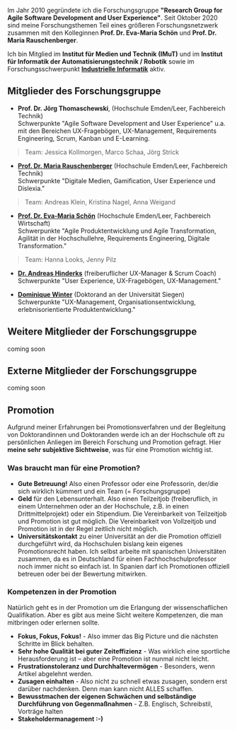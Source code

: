 Im Jahr 2010 gegründete ich die Forschungsgruppe __"Research Group for Agile Software Development and User Experience"__. Seit Oktober 2020 sind meine Forschungsthemen Teil eines größeren Forschungsnetzwerk zusammen mit den Kolleginnen __Prof. Dr. Eva-Maria Schön__ und __Prof. Dr. Maria Rauschenberger__. 

Ich bin Mitglied im __Institut für Medien und Technik (IMuT)__ und im __Institut für Informatik der Automatisierungstechnik / Robotik__ sowie im Forschungsschwerpunkt __[Industrielle Informatik](https://www.hs-emden-leer.de/forschung/forschungsprofil/forschungsschwerpunkte/schwerpunkte/industrielle-informatik)__ aktiv.


## Mitglieder des Forschungsgruppe  
* __Prof. Dr. Jörg Thomaschewski__, (Hochschule Emden/Leer, Fachbereich Technik)<br>
Schwerpunkte "Agile Software Development and User Experience" u.a. mit den Bereichen UX-Fragebögen, UX-Management, Requirements Engineering, Scrum, Kanban und E-Learning.
> Team: Jessica Kollmorgen, Marco Schaa, Jörg Strick

* <a markdown="0" target="_blank" href="https://mariarauschenberger.net/">__Prof. Dr. Maria Rauschenberger__</a> (Hochschule Emden/Leer, Fachbereich Technik)<br>
Schwerpunkte "Digitale Medien, Gamification, User Experience und Dislexia."
> Team: Andreas Klein, Kristina Nagel, Anna Weigand

* <a markdown="0" target="_blank" href="https://www.hs-emden-leer.de/forschung/forschungsprofil/forschende/wirtschaft/prof-dr-eva-maria-schoen">__Prof. Dr. Eva-Maria Schön__</a>  (Hochschule Emden/Leer, Fachbereich Wirtschaft)<br>
Schwerpunkte "Agile Produktentwicklung und Agile Transformation, Agilität in der Hochschullehre, Requirements Engineering, Digitale Transformation."
> Team: Hanna Looks, Jenny Pilz 

* <a markdown="0" target="_blank" href="https://www.hinderks.org/">__Dr. Andreas Hinderks__</a> (freiberuflicher UX-Manager & Scrum Coach)<br>
Schwerpunkte "User Experience, UX-Fragebögen, UX-Management."

* <a markdown="0" target="_blank" href="http://www.designik.de">__Dominique Winter__</a> (Doktorand an der Universität Siegen)<br>
Schwerpunkte "UX-Management, Organisationsentwicklung, erlebnisorientierte Produktentwicklung."

## Weitere Mitglieder der Forschungsgruppe
coming soon

## Externe Mitglieder der Forschungsgruppe
coming soon


## Promotion
Aufgrund meiner Erfahrungen bei Promotionsverfahren und der Begleitung von Doktorandinnen und Doktoranden werde ich an der Hochschule oft zu persönlichen Anliegen im Bereich Forschung und Promotion gefragt. Hier __meine sehr subjektive Sichtweise__, was für eine Promotion wichtig ist. 

### Was braucht man für eine Promotion?
* __Gute Betreuung!__ Also einen Professor oder eine Professorin, der/die sich wirklich kümmert und ein Team (= Forschungsgruppe)
* __Geld__ für den Lebensunterhalt. Also einen Teilzeitjob (freiberuflich, in einem Unternehmen oder an der Hochschule, z.B. in einen Drittmittelprojekt) oder ein Stipendium. Die Vereinbarkeit von Teilzeitjob und Promotion ist gut möglich. Die Vereinbarkeit von Vollzeitjob und Promotion ist in der Regel zeitlich nicht möglich.
* __Universitätskontakt__ zu einer Universität an der die Promotion offiziell durchgeführt wird, da Hochschulen bislang kein eigenes Promotionsrecht haben. Ich selbst arbeite mit spanischen Universitäten zusammen, da es in Deutschland für einen Fachhochschulprofessor noch immer nicht so einfach ist. In Spanien darf ich Promotionen offiziell betreuen oder bei der Bewertung mitwirken.

### Kompetenzen in der Promotion
Natürlich geht es in der Promotion um die Erlangung der wissenschaflichen Qualifikation. Aber es gibt aus meine Sicht weitere Kompetenzen, die man mitbringen oder erlernen sollte.

*  __Fokus, Fokus, Fokus!__ - Also immer das Big Picture und die nächsten Schritte im Blick behalten.
*  __Sehr hohe Qualität bei guter Zeiteffizienz__ - Was wirklich eine sportliche Herausforderung ist – aber eine Promotion ist nunmal nicht leicht.
*  __Frustrationstoleranz und Durchhaltevermögen__ - Besonders, wenn Artikel abgelehnt werden.
*  __Zusagen einhalten__ - Also nicht zu schnell etwas zusagen, sondern erst darüber nachdenken. Denn man kann nicht ALLES schaffen.
*  __Bewusstmachen der eigenen Schwächen und selbständige Durchführung von Gegenmaßnahmen__ - Z.B. Englisch, Schreibstil, Vorträge halten
*  __Stakeholdermanagement :-)__
